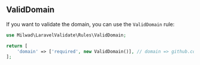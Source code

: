 ## ValidDomain

If you want to validate the domain, you can use the `ValidDomain` rule:

```php
use Milwad\LaravelValidate\Rules\ValidDomain;

return [
    'domain' => ['required', new ValidDomain()], // domain => github.com
];
```
